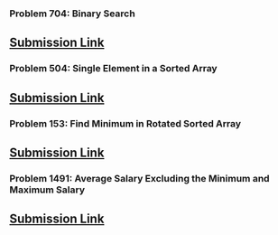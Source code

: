 ### Problem 704: Binary Search
[Submission Link](https://leetcode.com/problems/binary-search/description/)
---
### Problem 504:  Single Element in a Sorted Array
[Submission Link](https://leetcode.com/submissions/detail/1779016140/)
---

### Problem 153:  Find Minimum in Rotated Sorted Array
[Submission Link](https://leetcode.com/submissions/detail/1778986972/)
---

### Problem 1491:  Average Salary Excluding the Minimum and Maximum Salary
[Submission Link](https://leetcode.com/submissions/detail/1778934753/)
---


